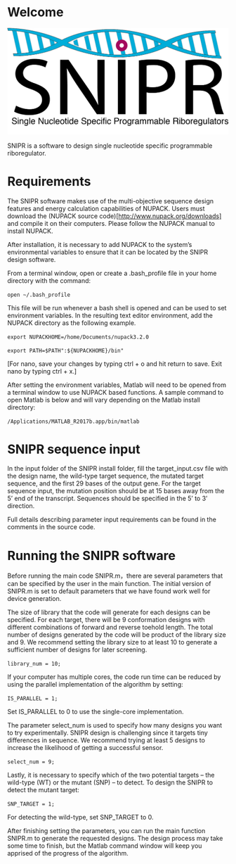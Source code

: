 
# Welcome
![SNIPR Logo](SNIPR.png)

SNIPR is a software to design single nucleotide specific programmable riboregulator. 

# Requirements

The SNIPR software makes use of the multi-objective sequence design features and energy calculation capabilities of NUPACK. Users must download the (NUPACK source code)[http://www.nupack.org/downloads] and compile it on their computers. Please follow the NUPACK manual to install NUPACK. 

After installation, it is necessary to add NUPACK to the system’s environmental variables to ensure that it can be located by the SNIPR design software. 

From a terminal window, open or create a .bash_profile file in your home directory with the command:

`open ~/.bash_profile`

This file will be run whenever a bash shell is opened and can be used to set environment variables. In the resulting text editor environment, add the NUPACK directory as the following example.

`export NUPACKHOME=/home/Documents/nupack3.2.0`


`export PATH=$PATH":${NUPACKHOME}/bin"`

[For nano, save your changes by typing ctrl + o and hit return to save. Exit nano by typing ctrl + x.]

After setting the environment variables, Matlab will need to be opened from a terminal window to use NUPACK based functions. A sample command to open Matlab is below and will vary depending on the Matlab install directory:

`/Applications/MATLAB_R2017b.app/bin/matlab`


# SNIPR sequence input

In the input folder of the SNIPR install folder, fill the target_input.csv file with the design name, the wild-type target sequence, the mutated target sequence, and the first 29 bases of the output gene. For the target sequence input, the mutation position should be at 15 bases away from the 5’ end of the transcript. Sequences should be specified in the 5’ to 3’ direction.

Full details describing parameter input requirements can be found in the comments in the source code. 

# Running the SNIPR software
Before running the main code SNIPR.m，there are several parameters that can be specified by the user in the main function. The initial version of SNIPR.m is set to default parameters that we have found work well for device generation.

The size of library that the code will generate for each designs can be specified. For each target, there will be 9 conformation designs with different combinations of forward and reverse toehold length. The total number of designs generated by the code will be product of the library size and 9. We recommend setting the library size to at least 10 to generate a sufficient number of designs for later screening. 

`library_num = 10;`

If your computer has multiple cores, the code run time can be reduced by using the parallel implementation of the algorithm by setting:

`IS_PARALLEL = 1;`

Set IS_PARALLEL to 0 to use the single-core implementation.

The parameter select_num is used to specify how many designs you want to try experimentally. SNIPR design is challenging since it targets tiny differences in sequence. We recommend trying at least 5 designs to increase the likelihood of getting a successful sensor. 

`select_num = 9;`

Lastly, it is necessary to specify which of the two potential targets – the wild-type (WT) or the mutant (SNP) – to detect. To design the SNIPR to detect the mutant target:

`SNP_TARGET = 1;`
 
For detecting the wild-type, set SNP_TARGET to 0.

After finishing setting the parameters, you can run the main function SNIPR.m to generate the requested designs. The design process may take some time to finish, but the Matlab command window will keep you apprised of the progress of the algorithm.
